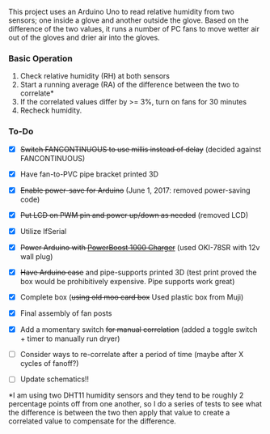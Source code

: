 This project uses an Arduino Uno to read relative humidity from two sensors; one inside a glove and another outside the glove. Based on the difference of the two values, it runs a number of PC fans to move wetter air out of the gloves and drier air into the gloves. 

### Basic Operation

1. Check relative humidity (RH) at both sensors
2. Start a running average (RA) of the difference between the two to correlate*
3. If the correlated values differ by >= 3%, turn on fans for 30 minutes
4. Recheck humidity.
 
### To-Do
* [x] ~~Switch FANCONTINUOUS to use millis instead of delay~~ (decided against FANCONTINUOUS)
* [x] Have fan-to-PVC pipe bracket printed 3D
* [x] ~~Enable power-save for Arduino~~ (June 1, 2017: removed power-saving code)
* [x] ~~Put LCD on PWM pin and power up/down as needed~~ (removed LCD)
 * [x] Utilize IfSerial
* [x] ~~Power Arduino with [PowerBoost 1000 Charger](https://www.adafruit.com/products/2465)~~ (used OKI-78SR with 12v wall plug)
* [x] ~~Have Arduino case~~ and pipe-supports printed 3D (test print proved the box would be prohibitively expensive. Pipe supports work great)
* [x] Complete box (~~using old moo card box~~ Used plastic box from Muji)
* [x] Final assembly of fan posts
* [x] Add a momentary switch ~~for manual correlation~~ (added a toggle switch + timer to manually run dryer)
* [ ] Consider ways to re-correlate after a period of time (maybe after X cycles of fanoff?)
* [ ] Update schematics!!


*I am using two DHT11 humidity sensors and they tend to be roughly 2 percentage points off from one another, so I do a series of tests to see what the difference is between the two then apply that value to create a correlated value to compensate for the difference.